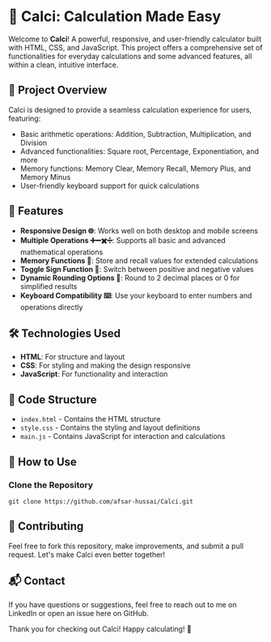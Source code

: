 # 🧮 Calci: Calculation Made Easy

Welcome to **Calci**! A powerful, responsive, and user-friendly calculator built with HTML, CSS, and JavaScript. This project offers a comprehensive set of functionalities for everyday calculations and some advanced features, all within a clean, intuitive interface.

## 📜 Project Overview

Calci is designed to provide a seamless calculation experience for users, featuring:

- Basic arithmetic operations: Addition, Subtraction, Multiplication, and Division
- Advanced functionalities: Square root, Percentage, Exponentiation, and more
- Memory functions: Memory Clear, Memory Recall, Memory Plus, and Memory Minus
- User-friendly keyboard support for quick calculations

## 🚀 Features

- **Responsive Design 🌐**: Works well on both desktop and mobile screens
- **Multiple Operations ➕➖✖️➗**: Supports all basic and advanced mathematical operations
- **Memory Functions 🧠**: Store and recall values for extended calculations
- **Toggle Sign Function 🔄**: Switch between positive and negative values
- **Dynamic Rounding Options 🎯**: Round to 2 decimal places or 0 for simplified results
- **Keyboard Compatibility ⌨️**: Use your keyboard to enter numbers and operations directly

## 🛠️ Technologies Used

- **HTML**: For structure and layout
- **CSS**: For styling and making the design responsive
- **JavaScript**: For functionality and interaction

## 📂 Code Structure

- `index.html` - Contains the HTML structure
- `style.css` - Contains the styling and layout definitions
- `main.js` - Contains JavaScript for interaction and calculations

## 🔧 How to Use

### Clone the Repository

```
git clone https://github.com/afsar-hussai/Calci.git
```

## 🤝 Contributing
Feel free to fork this repository, make improvements, and submit a pull request. Let's make Calci even better together!

## 📬 Contact

If you have questions or suggestions, feel free to reach out to me on LinkedIn or open an issue here on GitHub.

Thank you for checking out Calci! Happy calculating! 🎉
